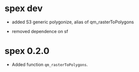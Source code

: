 # spex dev

* added S3 generic polygonize, alias of qm_rasterToPolygons

* removed dependence on sf

# spex 0.2.0

* Added function `qm_rasterToPolygons`.



